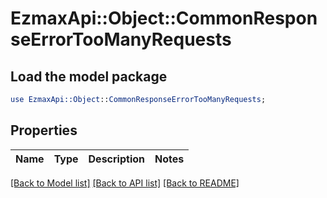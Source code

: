 # EzmaxApi::Object::CommonResponseErrorTooManyRequests

## Load the model package
```perl
use EzmaxApi::Object::CommonResponseErrorTooManyRequests;
```

## Properties
Name | Type | Description | Notes
------------ | ------------- | ------------- | -------------

[[Back to Model list]](../README.md#documentation-for-models) [[Back to API list]](../README.md#documentation-for-api-endpoints) [[Back to README]](../README.md)


